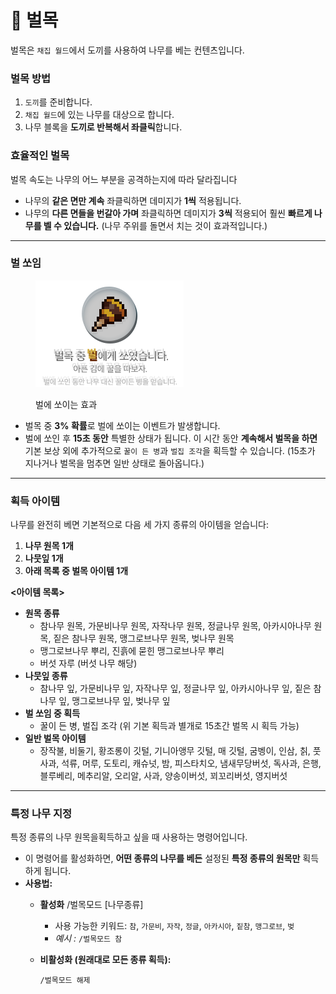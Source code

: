 # 🌲 벌목

벌목은 `채집 월드`에서 도끼를 사용하여 나무를 베는 컨텐츠입니다.

### **벌목 방법**

1. `도끼`를 준비합니다.
2. `채집 월드`에 있는 나무를 대상으로 합니다.
3. 나무 블록을 **도끼로 반복해서 좌클릭**합니다.

### **효율적인 벌목**

벌목 속도는 나무의 어느 부분을 공격하는지에 따라 달라집니다

* 나무의 **같은 면만 계속** 좌클릭하면 데미지가 **1씩** 적용됩니다.
* 나무의 **다른 면들을 번갈아 가며** 좌클릭하면 데미지가 **3씩** 적용되어 훨씬 **빠르게 나무를 벨 수 있습니다.** (나무 주위를 돌면서 치는 것이 효과적입니다.)

***

### **벌 쏘임**

<div align="left"><figure><img src="../../.gitbook/assets/9 (1).png" alt="벌에 쏘이는 효과"><figcaption><p>벌에 쏘이는 효과</p></figcaption></figure></div>

* 벌목 중 **3% 확률**로 벌에 쏘이는 이벤트가 발생합니다.
* 벌에 쏘인 후 **15초 동안** 특별한 상태가 됩니다. 이 시간 동안 **계속해서 벌목을 하면** 기본 보상 외에 추가적으로 `꿀이 든 병`과 `벌집 조각`을 획득할 수 있습니다. (15초가 지나거나 벌목을 멈추면 일반 상태로 돌아옵니다.)

***

### **획득 아이템**

나무를 완전히 베면 기본적으로 다음 세 가지 종류의 아이템을 얻습니다:

1. **나무 원목 1개**
2. **나뭇잎 1개**
3. **아래 목록 중 벌목 아이템 1개**



**<아이템 목록>**

* **원목 종류**
  * 참나무 원목, 가문비나무 원목, 자작나무 원목, 정글나무 원목, 아카시아나무 원목, 짙은 참나무 원목, 맹그로브나무 원목, 벚나무 원목
  * 맹그로브나무 뿌리, 진흙에 묻힌 맹그로브나무 뿌리
  * 버섯 자루 (버섯 나무 해당)
* **나뭇잎 종류**
  * 참나무 잎, 가문비나무 잎, 자작나무 잎, 정글나무 잎, 아카시아나무 잎, 짙은 참나무 잎, 맹그로브나무 잎, 벚나무 잎
* **벌 쏘임 중 획득**
  * 꿀이 든 병, 벌집 조각 (위 기본 획득과 별개로 15초간 벌목 시 획득 가능)
* **일반 벌목 아이템**
  * 장작불, 비둘기, 황조롱이 깃털, 기니아앵무 깃털, 매 깃털, 굼벵이, 인삼, 칡, 풋사과, 석류, 머루, 도토리, 캐슈넛, 밤, 피스타치오, 냄새무당버섯, 독사과, 은행, 블루베리, 메추리알, 오리알, 사과, 양송이버섯, 꾀꼬리버섯, 영지버섯

***

### **특정 나무 지정**

특정 종류의 나무 원목을획득하고 싶을 때 사용하는 명령어입니다.

* 이 명령어를 활성화하면, **어떤 종류의 나무를 베든** 설정된 **특정 종류의 원목만** 획득하게 됩니다.
* **사용법:**
  * **활성화** /벌목모드 \[나무종류]
    * 사용 가능한 키워드: `참`, `가문비`, `자작`, `정글`, `아카시아`, `짙참`, `맹그로브`, `벚`
    * _예시 :_ `/벌목모드 참`
  *   **비활성화 (원래대로 모든 종류 획득):**

      ```
      /벌목모드 해제
      ```

